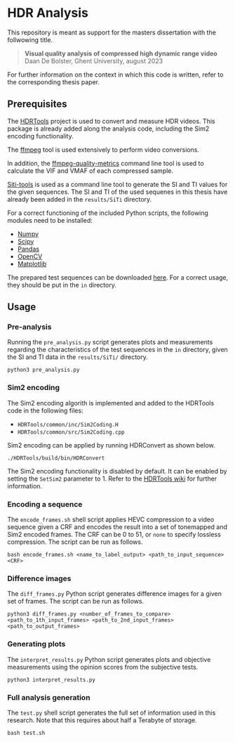 # HDR Analysis

This repository is meant as support for the masters dissertation with the follwowing title. <br />
> **Visual quality analysis of compressed high dynamic range video** <br />
> Daan De Bolster, Ghent University, august 2023

For further information on the context in which this code is written, refer to the corresponding thesis paper.


## Prerequisites

The [HDRTools](https://gitlab.com/standards/HDRTools) project is used to convert and measure HDR videos. This package is already added along the analysis code, including the Sim2 encoding functionality.

The [ffmpeg](https://ffmpeg.org/download.html) tool is used extensively to perform video conversions.

In addition, the [ffmpeg-quality-metrics](https://pypi.org/project/ffmpeg-quality-metrics/) command line tool is used to calculate the VIF and VMAF of each compressed sample.

[Siti-tools](https://pypi.org/project/siti-tools/) is used as a command line tool to generate the SI and TI values for the given sequences. The SI and TI of the used sequenes in this thesis have already been added in the `results/SiTi` directory.

For a correct functioning of the included Python scripts, the following modules need to be installed:
* [Numpy](https://numpy.org/)
* [Scipy](https://scipy.org/install/)
* [Pandas](https://pandas.pydata.org/)
* [OpenCV](https://pypi.org/project/opencv-python/)
* [Matplotlib](https://matplotlib.org/)

The prepared test sequences can be downloaded [here](https://drive.google.com/drive/folders/1aYDkE5pV0tcklP7M61uJr7NMheQkJiJH?usp=sharing). For a correct usage, they should be put in the `in` directory.


## Usage

### Pre-analysis
Running the `pre_analysis.py` script generates plots and measurements regarding the characteristics of the test sequences in the `in` directory, given the SI and TI data in the `results/SiTi/` directory. 
```
python3 pre_analysis.py
```

### Sim2 encoding
The Sim2 encoding algorith is implemented and added to the HDRTools code in the following files:
* `HDRTools/common/inc/Sim2Coding.H`
* `HDRTools/common/src/Sim2Coding.cpp`

Sim2 encoding can be applied by running HDRConvert as shown below.
```
./HDRTools/build/bin/HDRConvert
```

The Sim2 encoding functionality is disabled by default. It can be enabled by setting the `SetSim2` parameter to 1. Refer to the [HDRTools wiki](https://gitlab.com/standards/HDRTools/-/wikis/HDRConvert) for further information.


### Encoding a sequence
The `encode_frames.sh` shell script applies HEVC compression to a video sequence given a CRF and encodes the result into a set of tonemapped and Sim2 encoded frames. The CRF can be 0 to 51, or `none` to specify lossless compression. The script can be run as follows.
```
bash encode_frames.sh <name_to_label_output> <path_to_input_sequence> <CRF>
```

### Difference images
The `diff_frames.py` Python script generates difference images for a given set of frames. The script can be run as follows.
```
python3 diff_frames.py <number_of_frames_to_compare> <path_to_1th_input_frames> <path_to_2nd_input_frames> <path_to_output_frames>

```

### Generating plots
The `interpret_results.py` Python script generates plots and objective measurements using the opinion scores from the subjective tests.
```
python3 interpret_results.py
```

### Full analysis generation
The `test.py` shell script generates the full set of information used in this research. Note that this requires about half a Terabyte of storage.
```
bash test.sh
```